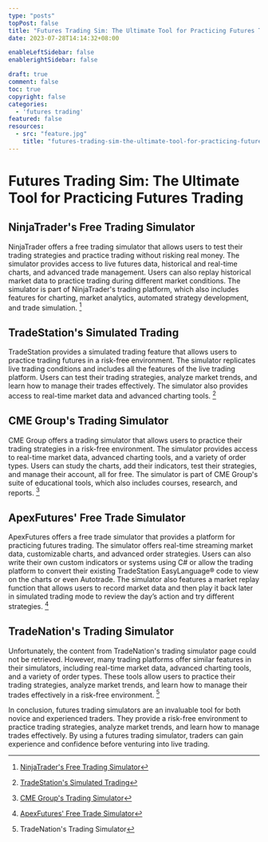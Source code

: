 ```yaml
---
type: "posts"
topPost: false
title: "Futures Trading Sim: The Ultimate Tool for Practicing Futures Trading"
date: 2023-07-28T14:14:32+08:00

enableLeftSidebar: false
enablerightSidebar: false

draft: true
comment: false
toc: true
copyright: false
categories: 
  - 'futures trading'
featured: false
resources: 
  - src: "feature.jpg"
    title: "futures-trading-sim-the-ultimate-tool-for-practicing-futures-trading"
---
```


# Futures Trading Sim: The Ultimate Tool for Practicing Futures Trading

## NinjaTrader's Free Trading Simulator

NinjaTrader offers a free trading simulator that allows users to test their trading strategies and practice trading without risking real money. The simulator provides access to live futures data, historical and real-time charts, and advanced trade management. Users can also replay historical market data to practice trading during different market conditions. The simulator is part of NinjaTrader's trading platform, which also includes features for charting, market analytics, automated strategy development, and trade simulation. [^1^]

## TradeStation's Simulated Trading

TradeStation provides a simulated trading feature that allows users to practice trading futures in a risk-free environment. The simulator replicates live trading conditions and includes all the features of the live trading platform. Users can test their trading strategies, analyze market trends, and learn how to manage their trades effectively. The simulator also provides access to real-time market data and advanced charting tools. [^2^]

## CME Group's Trading Simulator

CME Group offers a trading simulator that allows users to practice their trading strategies in a risk-free environment. The simulator provides access to real-time market data, advanced charting tools, and a variety of order types. Users can study the charts, add their indicators, test their strategies, and manage their account, all for free. The simulator is part of CME Group's suite of educational tools, which also includes courses, research, and reports. [^3^]

## ApexFutures' Free Trade Simulator

ApexFutures offers a free trade simulator that provides a platform for practicing futures trading. The simulator offers real-time streaming market data, customizable charts, and advanced order strategies. Users can also write their own custom indicators or systems using C# or allow the trading platform to convert their existing TradeStation EasyLanguage® code to view on the charts or even Autotrade. The simulator also features a market replay function that allows users to record market data and then play it back later in simulated trading mode to review the day’s action and try different strategies. [^4^]

## TradeNation's Trading Simulator

Unfortunately, the content from TradeNation's trading simulator page could not be retrieved. However, many trading platforms offer similar features in their simulators, including real-time market data, advanced charting tools, and a variety of order types. These tools allow users to practice their trading strategies, analyze market trends, and learn how to manage their trades effectively in a risk-free environment. [^5^]

In conclusion, futures trading simulators are an invaluable tool for both novice and experienced traders. They provide a risk-free environment to practice trading strategies, analyze market trends, and learn how to manage trades effectively. By using a futures trading simulator, traders can gain experience and confidence before venturing into live trading.

[^1^]: [NinjaTrader's Free Trading Simulator](https://ninjatrader.com/trading-platform/trading-simulator/)
[^2^]: [TradeStation's Simulated Trading](https://www.tradestation.com/platforms-and-tools/simulated-trading/)
[^3^]: [CME Group's Trading Simulator](https://www.cmegroup.com/education/practice.html)
[^4^]: [ApexFutures' Free Trade Simulator](https://apexfutures.com/free-simulator/)
[^5^]: TradeNation's Trading Simulator

